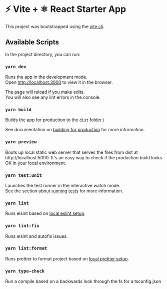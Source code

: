# ⚡ Vite + ⚛️ React Starter App

This project was bootstrapped using the [vite cli](https://vitejs.dev/).

## Available Scripts

In the project directory, you can run:

### `yarn dev`

Runs the app in the development mode.\
Open [http://localhost:3000](http://localhost:3000) to view it in the browser.

The page will reload if you make edits.\
You will also see any lint errors in the console.

### `yarn build`

Builds the app for production to the `dist` folder.\

See documentation on [building for production](https://vitejs.dev/guide/build.html) for more information.

### `yarn preview`

Boots up local static web server that serves the files from dist at http://localhost:5000. It's an easy way to check if the production build looks OK in your local environment.

### `yarn test:unit`

Launches the test runner in the interactive watch mode.\
See the section about [running tests](https://testing-library.com/docs/react-testing-library/intro/) for more information.

### `yarn lint`

Runs elsint based on [local eslint setup](./.eslintrc.js).

### `yarn lint:fix`

Runs elsint and autofix issues.

### `yarn lint:format`

Runs prettier to format project based on [local prettier setup](./.prettierrc.js).

### `yarn type-check`

Run a compile based on a backwards look through the fs for a tsconfig.json
